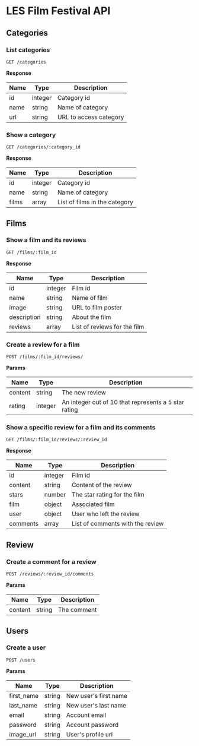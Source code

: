 # LES Film Festival API

## Categories

### List categories
```
GET /categories
```

**Response**

|Name        | Type  | Description           |
|------------|-------|-----------------------|
|id  |integer  |Category id  |
|name   |string | Name of category|
|url   |string |URL to access category|

### Show a category
```
GET /categories/:category_id
```

**Response**

|Name        | Type  | Description           |
|------------|-------|-----------------------|
|id  |integer  |Category id  |
|name   |string | Name of category|
|films   |array |List of films in the category|

## Films

### Show a film and its reviews

```
GET /films/:film_id
```

**Response**

|Name        | Type  | Description           |
|------------|-------|-----------------------|
|id  |integer  |Film id  |
|name   |string | Name of film|
|image   |string |URL to film poster|
|description |string |About the film|
|reviews |array |List of reviews for the film|

### Create a review for a film

```
POST /films/:film_id/reviews/
```

**Params**

|Name        | Type  | Description           |
|------------|-------|-----------------------|
|content  |string  |The new review  |
|rating   |integer |An integer out of 10 that represents a 5 star rating|

### Show a specific review for a film and its comments

```
GET /films/:film_id/reviews/:review_id
```

**Response**

|Name        | Type  | Description           |
|------------|-------|-----------------------|
|id  |integer  |Film id  |
|content   |string | Content of the review|
|stars   |number |The star rating for the film|
|film |object |Associated film|
|user |object |User who left the review|
|comments |array |List of comments with the review|

## Review

### Create a comment for a review

```
POST /reviews/:review_id/comments
```
**Params**

|Name        | Type  | Description           |
|------------|-------|-----------------------|
|content     |string |The comment            |

## Users

### Create a user  
```
POST /users
```
**Params**

|Name        | Type  | Description           |
|------------|-------|-----------------------|
|first_name  |string |New user's first name  |
|last_name   |string |New user's last name   |
|email       |string |Account email          |
|password    |string |Account password       |
|image_url   |string |User's profile url     |
